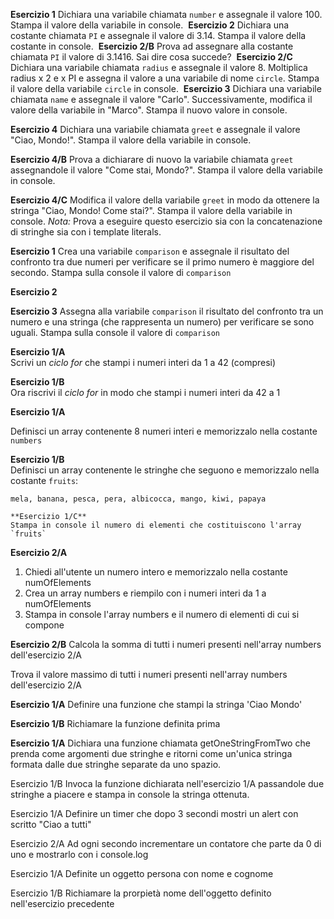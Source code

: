 **Esercizio 1**
Dichiara una variabile chiamata `number` e assegnale il valore 100. 
Stampa il valore della variabile in console.
​
**Esercizio 2**
Dichiara una costante chiamata `PI` e assegnale il valore di 3.14. Stampa il valore della costante in console.
​
**Esercizio 2/B**
Prova ad assegnare alla costante chiamata `PI` il valore di 3.1416. Sai dire cosa succede?
​
**Esercizio 2/C**
Dichiara una variabile chiamata `radius` e assegnale il valore 8.
Moltiplica radius x 2 e x PI e assegna il valore a una variabile di nome `circle`.
Stampa il valore della variabile `circle` in console.
​
**Esercizio 3**
Dichiara una variabile chiamata `name` e assegnale il valore "Carlo". Successivamente, modifica il valore della variabile in "Marco". Stampa il nuovo valore in console.

**Esercizio 4**
Dichiara una variabile chiamata `greet` e assegnale il valore "Ciao, Mondo!". Stampa il valore della variabile in console.

**Esercizio 4/B**
Prova a dichiarare di nuovo la variabile chiamata `greet` assegnandole il valore "Come stai, Mondo?". Stampa il valore della variabile in console.

**Esercizio 4/C**
Modifica il valore della variabile `greet` in modo da ottenere la stringa "Ciao, Mondo! Come stai?". Stampa il valore della variabile in console.
*Nota:* Prova a eseguire questo esercizio sia con la concatenazione di stringhe sia con i template literals.

 **Esercizio 1**
Crea una variabile `comparison` e assegnale il risultato del confronto tra due numeri per verificare se il primo numero è maggiore del secondo. Stampa sulla console il valore di `comparison`

**Esercizio 2**


**Esercizio 3**
Assegna alla variabile `comparison` il risultato del confronto tra un numero e una stringa (che rappresenta un numero) per verificare se sono uguali. Stampa sulla console il valore di `comparison`

**Esercizio 1/A**  
Scrivi un *ciclo for* che stampi i numeri interi da 1 a 42 (compresi)  

**Esercizio 1/B**  
Ora riscrivi il *ciclo for* in modo che stampi i numeri interi da 42 a 1 

**Esercizio 1/A**  

Definisci un array contenente 8 numeri interi e memorizzalo nella costante `numbers` 

**Esercizio 1/B**  
Definisci un array contenente le stringhe che seguono e memorizzalo nella costante `fruits`: 
```
mela, banana, pesca, pera, albicocca, mango, kiwi, papaya

**Esercizio 1/C**  
Stampa in console il numero di elementi che costituiscono l'array `fruits`
```



**Esercizio 2/A**
1. Chiedi all'utente un numero intero e memorizzalo nella costante numOfElements
2. Crea un array numbers e riempilo con i numeri interi da 1 a numOfElements
3. Stampa in console l'array numbers e il numero di elementi di cui si compone


**Esercizio 2/B** 
Calcola la somma di tutti i numeri presenti nell'array numbers dell'esercizio 2/A


Trova il valore massimo di tutti i numeri presenti nell'array numbers dell'esercizio 2/A


**Esercizio 1/A**
Definire una funzione che stampi la stringa 'Ciao Mondo'

**Esercizio 1/B**
Richiamare la funzione definita prima

**Esercizio 1/A**
Dichiara una funzione chiamata getOneStringFromTwo che prenda come argomenti due stringhe e ritorni come un'unica stringa formata dalle due stringhe separate da uno spazio.

Esercizio 1/B
Invoca la funzione dichiarata nell'esercizio 1/A passandole due stringhe a piacere e stampa in console la stringa ottenuta.

Esercizio 1/A
Definire un timer che dopo 3 secondi mostri un alert con scritto "Ciao a tutti"

Esercizio 2/A
Ad ogni secondo incrementare un contatore che parte da 0 di uno e mostrarlo con i console.log

Esercizio 1/A
Definite un oggetto persona con nome e cognome

Esercizio 1/B
Richiamare la prorpietà nome dell'oggetto definito nell'esercizio precedente